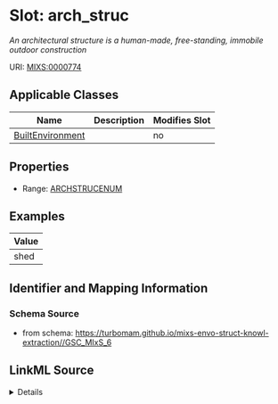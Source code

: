 # Slot: arch_struc


_An architectural structure is a human-made, free-standing, immobile outdoor construction_



URI: [MIXS:0000774](https://w3id.org/mixs/0000774)



<!-- no inheritance hierarchy -->




## Applicable Classes

| Name | Description | Modifies Slot |
| --- | --- | --- |
[BuiltEnvironment](BuiltEnvironment.md) |  |  no  |







## Properties

* Range: [ARCHSTRUCENUM](ARCHSTRUCENUM.md)






## Examples

| Value |
| --- |
| shed |

## Identifier and Mapping Information







### Schema Source


* from schema: https://turbomam.github.io/mixs-envo-struct-knowl-extraction//GSC_MIxS_6




## LinkML Source

<details>
```yaml
name: arch_struc
description: An architectural structure is a human-made, free-standing, immobile outdoor
  construction
title: architectural structure
examples:
- value: shed
from_schema: https://turbomam.github.io/mixs-envo-struct-knowl-extraction//GSC_MIxS_6
rank: 1000
slot_uri: MIXS:0000774
multivalued: false
alias: arch_struc
domain_of:
- BuiltEnvironment
range: ARCH_STRUC_ENUM
required: false
recommended: false

```
</details>